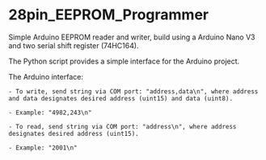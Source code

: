 # 28pin_EEPROM_Programmer
 
Simple Arduino EEPROM reader and writer, build using a Arduino Nano V3 and two serial shift register (74HC164).

The Python script provides a simple interface for the Arduino project.

The Arduino interface:

	- To write, send string via COM port: "address,data\n", where address and data designates desired address (uint15) and data (uint8).
	
	- Example: "4982,243\n"
	
	- To read, send string via COM port: "address\n", where address designates desired address (uint15).
	
	- Example: "2001\n"
